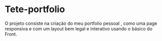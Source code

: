 # Tete-portfolio
O projeto consiste na criação do meu portfolio pessoal , como uma page responsiva e com um layout bem legal e interativo usando o básico do Front.
